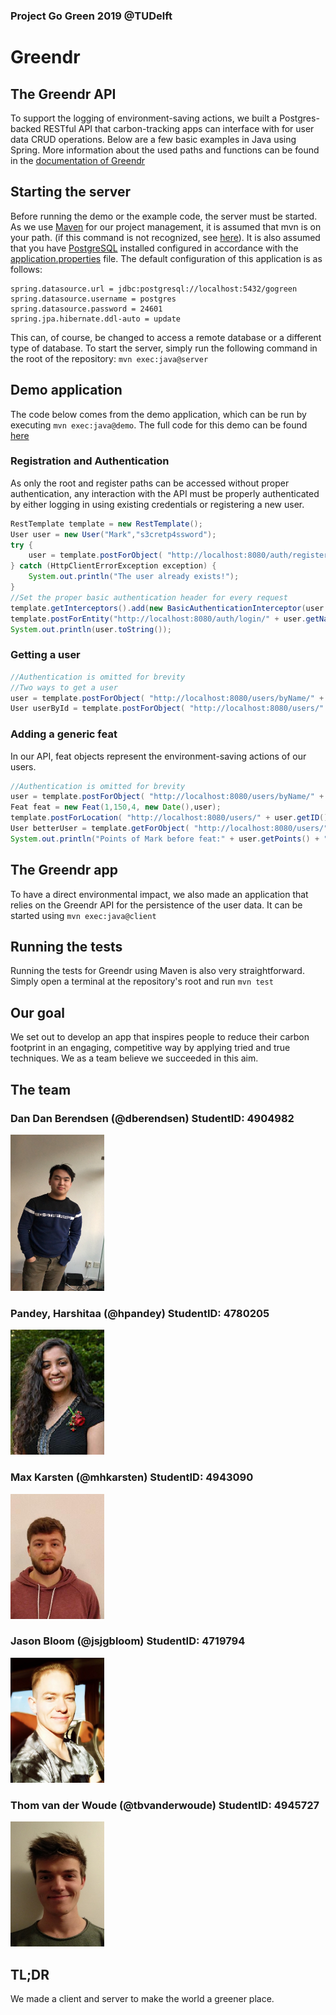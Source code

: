 ### Project Go Green 2019 @TUDelft
# Greendr

## The Greendr API
To support the logging of environment-saving actions, we built a Postgres-backed RESTful API that carbon-tracking apps can interface with for user data CRUD operations. Below are a few basic examples in Java using Spring. More information about the used paths and functions can be found in the [documentation of Greendr](javadoc)


## Starting the server
Before running the demo or the example code, the server must be started. As we use [Maven](https://maven.apache.org/download.cgi) for our project management, it is assumed that mvn is on your path. (if this command is not recognized, see [here](https://www.mkyong.com/maven/how-to-install-maven-in-windows/)). It is also assumed that you have [PostgreSQL](https://www.postgresql.org/download/) installed configured in accordance with the [application.properties](src/main/resources/application.properties) file. The default configuration of this application is as follows:
~~~
spring.datasource.url = jdbc:postgresql://localhost:5432/gogreen
spring.datasource.username = postgres
spring.datasource.password = 24601
spring.jpa.hibernate.ddl-auto = update
~~~
This can, of course, be changed to access a remote database or a different type of database. To start the server, simply run the following command in the root of the repository:
`mvn exec:java@server`

## Demo application
The code below comes from the demo application, which can be run by executing `mvn exec:java@demo`. The full code for this demo can be found [here](src/main/java/demo/DemoApplication.java)
### Registration and Authentication
As only the root and register paths can be accessed without proper authentication, any interaction with the API must be properly authenticated by either logging in using existing credentials or registering a new user.
~~~ java
RestTemplate template = new RestTemplate();
User user = new User("Mark","s3cretp4ssword");
try {
    user = template.postForObject( "http://localhost:8080/auth/register", new HttpEntity<>(user),User.class);
} catch (HttpClientErrorException exception) {
    System.out.println("The user already exists!");
}
//Set the proper basic authentication header for every request
template.getInterceptors().add(new BasicAuthenticationInterceptor(user.getName(), user.getPassword()));
template.postForEntity("http://localhost:8080/auth/login/" + user.getName(),new HttpEntity<>(user),User.class);
System.out.println(user.toString());
~~~
### Getting a user
~~~ java
//Authentication is omitted for brevity
//Two ways to get a user
user = template.postForObject( "http://localhost:8080/users/byName/" + user.getName(), new HttpEntity<>(user),User.class);
User userById = template.postForObject( "http://localhost:8080/users/" + user.getID(), new HttpEntity<>(user),User.class);
~~~
### Adding a generic feat
In our API, feat objects represent the environment-saving actions of our users.
~~~ java
//Authentication is omitted for brevity
user = template.postForObject( "http://localhost:8080/users/byName/" + user.getName(), new HttpEntity<>(user),User.class);
Feat feat = new Feat(1,150,4, new Date(),user);
template.postForLocation( "http://localhost:8080/users/" + user.getID() + "/feats/new", new HttpEntity<>(feat));
User betterUser = template.getForObject( "http://localhost:8080/users/" + user.getID(),  User.class);
System.out.println("Points of Mark before feat:" + user.getPoints() + "\nPoints of Mark after feat:" + betterUser.getPoints());
~~~

## The Greendr app
To have a direct environmental impact, we also made an application that relies on the Greendr API for the persistence of the user data. It can be started using `mvn exec:java@client`

## Running the tests
Running the tests for Greendr using Maven is also very straightforward. Simply open a terminal at the repository's root and run `mvn test`
## Our goal
We set out to develop an app that inspires people to reduce their carbon footprint in an engaging, competitive way by applying tried and true techniques. We as a team believe we succeeded in this aim.

## The team
### Dan Dan Berendsen (@dberendsen) StudentID: 4904982

<img src = "photos/IMG_6796.JPG" width = "150" height = "250">

### Pandey, Harshitaa (@hpandey) StudentID: 4780205

<img src = "photos/photo.jpg" width = "150" height = "200">

### Max Karsten (@mhkarsten) StudentID: 4943090

<img src = "photos/PasPhoto_Max_Karsten.jpg" width = "150" height = "200">

### Jason Bloom (@jsjgbloom) StudentID: 4719794

<img src = "photos/photo_4719791_Jason_Bloom.jpg" width = "150" height = "200">

### Thom van der Woude (@tbvanderwoude) StudentID: 4945727

<img src = "photos/IMG_20190215_183148.jpg" width = "150" height = "200">

## TL;DR
We made a client and server to make the world a greener place.